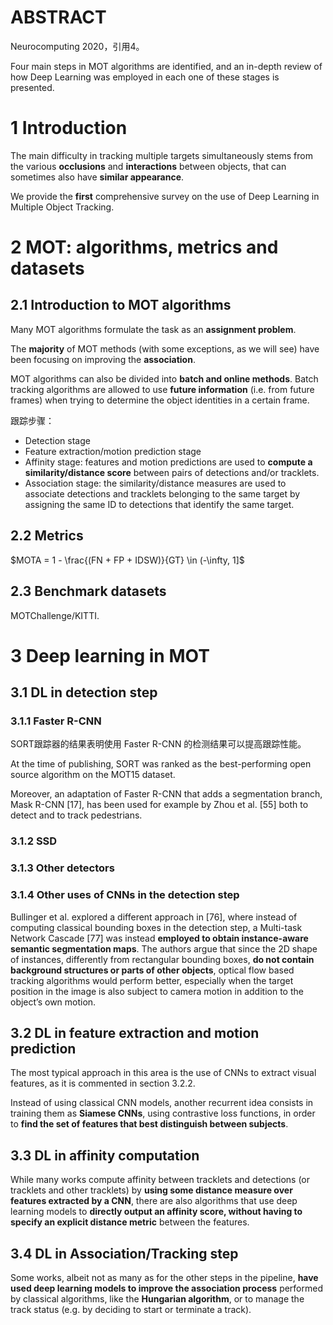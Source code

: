 # ABSTRACT

Neurocomputing 2020，引用4。

Four main steps in MOT algorithms are identified, and  an in-depth review of how Deep Learning was employed in each one of these stages is presented.

# 1 Introduction

The main difficulty in tracking multiple targets simultaneously stems from the various **occlusions** and **interactions** between objects, that can sometimes also have **similar appearance**.

We provide the **first** comprehensive survey on the use of Deep Learning in Multiple Object Tracking.

# 2 MOT: algorithms, metrics and datasets

## 2.1 Introduction to MOT algorithms

Many MOT algorithms formulate the task as an **assignment problem**.

The **majority** of MOT methods (with some exceptions, as we  will see) have been focusing on improving the **association**.

MOT algorithms can also be divided into **batch and online methods**. Batch tracking algorithms are allowed to use **future information** (i.e. from future frames) when trying to determine the object identities in a certain frame.

跟踪步骤：

- Detection stage
- Feature extraction/motion prediction stage
- Affinity stage: features and motion predictions are used to **compute a similarity/distance score** between pairs of detections and/or tracklets.
- Association stage: the similarity/distance measures are used to associate detections and tracklets belonging to the same target by assigning the same ID to detections that identify the same target.

## 2.2 Metrics

$MOTA = 1 - \frac{(FN + FP + IDSW)}{GT} \in (-\infty, 1]$

## 2.3 Benchmark datasets

MOTChallenge/KITTI.

# 3 Deep learning in MOT

## 3.1 DL in detection step

### 3.1.1 Faster R-CNN

SORT跟踪器的结果表明使用 Faster R-CNN 的检测结果可以提高跟踪性能。

At the time of publishing, SORT was ranked as the best-performing open source algorithm on the MOT15  dataset.

Moreover, an adaptation of  Faster R-CNN that adds a segmentation branch, Mask R-CNN [17], has been used for example by Zhou et al. [55] both to detect and to track pedestrians.

### 3.1.2 SSD

### 3.1.3 Other detectors

### 3.1.4 Other uses of CNNs in the detection step

Bullinger et al. explored a different approach in [76], where instead of computing classical bounding boxes in the detection step, a Multi-task Network Cascade [77] was instead **employed to obtain instance-aware semantic segmentation maps**. The authors argue that since the 2D shape of instances, differently from rectangular bounding boxes, **do not  contain background structures or parts of other objects**, optical flow based tracking algorithms would perform better,  especially when the target position in the image is also subject to camera motion in addition to the object’s own  motion.

## 3.2 DL in feature extraction and motion prediction

The most typical approach in this area is the use of CNNs to extract visual features, as it is commented in section 3.2.2.

Instead of using classical  CNN models, another recurrent idea consists in training them as **Siamese CNNs**, using contrastive loss functions, in order to **find the set of features that best distinguish between subjects**.

## 3.3 DL in affinity computation

While many works compute affinity between tracklets and detections (or tracklets and other tracklets) by **using some  distance measure over features extracted by a CNN**, there are also algorithms that use deep learning models to **directly output an affinity score, without having to specify an explicit distance metric** between the features.

## 3.4 DL in Association/Tracking step

Some works, albeit not as many as for the other steps in the pipeline, **have used deep learning models to improve the  association process** performed by classical algorithms, like the **Hungarian algorithm**, or to manage the track status (e.g. by deciding to start or terminate a track).